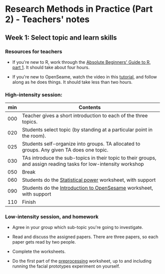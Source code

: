 # Research Methods in Practice (Part 2) - Teachers' notes

## Week 1: Select topic and learn skills

### Resources for teachers

- If you're new to R, work through the [Absolute Beginners' Guide to R, part 1](https://ajwills72.github.io/rminr). It should take about four hours.

- If you're new to OpenSeame, watch the video in this
  [tutorial](https://osdoc.cogsci.nl/3.2/tutorials/beginner/), and follow along
  as he does things. It should take less than two hours.

### High-intensity session:

| min | Contents                                                                                                 |
|-----|----------------------------------------------------------------------------------------------------------|
| 000 | Teacher gives a short introduction to each of the three topics.                                          |
| 020 | Students select topic (by standing at a particular point in the room).                                   |
| 025 | Students self-organize into groups. TA allocated to groups. Any given TA does one topic.                 |
| 030 | TAs introduce the sub-topics in their topic to their groups, and assign reading tasks for low-intensity workshop |
| 050 | Break                                                                                                    |
| 060 | Students do the [Statistical power](https://ajwills72.github.io/rminr/power.html) worksheet, with support  |
| 090 | Students do the [Introduction to OpenSesame](openses_intro.html)  worksheet, with support                                    |
| 110 | Finish                                                                                                   |

### Low-intensity session, and homework

- Agree in your group which sub-topic you're going to investigate.

- Read and discuss the assigned papers. There are three papers, so each paper gets read by two people.

- Complete the worksheets.

- Do the first part of the [preprocessing](https://ajwills72.github.io/rminr/preproc.html) worksheet, up to and including running the facial prototypes experiment on yourself.



